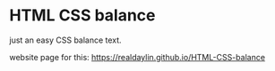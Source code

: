 # HTML CSS balance

just an easy CSS balance text.

website page for this: https://realdaylin.github.io/HTML-CSS-balance
